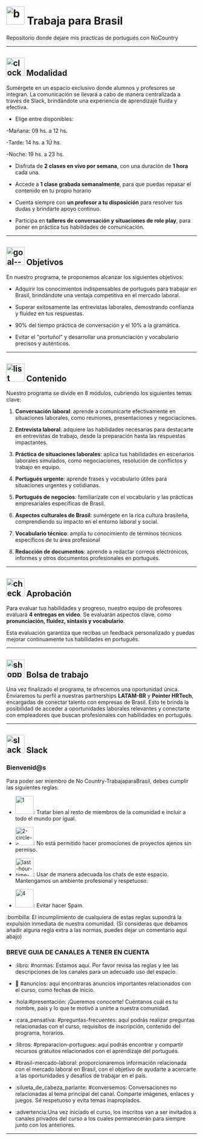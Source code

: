 # <img width="48" height="48" src="https://img.icons8.com/fluency/48/brazil.png" alt="brazil"/> Trabaja para Brasil

Repositorio donde dejare mis practicas de portugués con NoCountry

---

## <img width="48" height="48" src="https://img.icons8.com/dusk/48/clock--v1.png" alt="clock--v1"/> Modalidad

Sumérgete en un espacio exclusivo donde alumnos y profesores se integran. La comunicación se llevará a cabo de manera centralizada a través de Slack, brindándote una experiencia de aprendizaje fluida y efectiva.

- Elige entre disponibles:

-Mañana: 09 hs. a 12 hs.

-Tarde: 14 hs. a 1Ú hs.

-Noche: 19 hs. a 23 hs.

- Disfruta de **2 clases en vivo por semana**, con una duración de **1 hora** cada una.

- Accede a **1 clase grabada semanalmente**, para que puedas repasar el contenido en tu propio horario

- Cuenta siempre con **un profesor a tu disposición** para resolver tus dudas y brindarte apoyo continuo.

- Participa en **talleres de conversación y situaciones de role play**, para poner en práctica tus habilidades de comunicación.

---

## <img width="48" height="48" src="https://img.icons8.com/color/48/goal--v1.png" alt="goal--v1"/> Objetivos

En nuestro programa, te proponemos alcanzar los siguientes objetivos:

- Adquirir los conocimientos indispensables de portugués para trabajar en Brasil, brindándote una ventaja competitiva en el mercado laboral.

- Superar exitosamente las entrevistas laborales, demostrando confianza y fluidez en tus respuestas.

- 90% del tiempo práctica de conversación y el 10% a la gramática.

- Evitar el "portuñol" y desarrollar una pronunciación y vocabulario precisos y auténticos.

---

## <img width="48" height="48" src="https://img.icons8.com/bubbles/48/list.png" alt="list"/> Contenido

Nuestro programa se divide en 8 módulos, cubriendo los siguientes temas clave:

1. **Conversación laboral**: aprende a comunicarte efectivamente en situaciones laborales, como reuniones, presentaciones y negociaciones.

2. **Entrevista laboral**:  adquiere las habilidades necesarias para destacarte en entrevistas de trabajo, desde la preparación hasta las respuestas impactantes.

3.  **Práctica de situaciones laborales**: aplica tus habilidades en escenarios laborales simulados, como negociaciones,
resolución de conflictos y trabajo en equipo.

4. **Portugués urgente**: aprende frases y vocabulario útiles para situaciones urgentes y cotidianas.

5. **Portugués de negocios**: familiarízate con el vocabulario y las prácticas empresariales específicas de Brasil.

6. **Aspectos culturales de Brasil**: sumérgete en la rica cultura brasileña, comprendiendo su impacto en el entorno laboral
y social.

7. **Vocabulario técnico**: amplía tu conocimiento de términos técnicos específicos de tu área profesional

8. **Redacción de documentos**: aprende a redactar correos electrónicos, informes y otros documentos profesionales en portugués.

---

## <img width="48" height="48" src="https://img.icons8.com/emoji/48/check-mark-button-emoji.png" alt="check-mark-button-emoji"/> Aprobación

Para evaluar tus habilidades y progreso, nuestro equipo de profesores evaluará **4 entregas en video**. Se evaluarán
aspectos clave, como **pronunciación, fluidez, sintaxis y vocabulario**.

Esta evaluación garantiza que recibas un feedback personalizado y puedas mejorar continuamente tus habilidades en portugués.

---

## <img width="48" height="48" src="https://img.icons8.com/color/48/shopping-bag--v1.png" alt="shopping-bag--v1"/> Bolsa de trabajo

Una vez finalizado el programa, te ofrecemos una oportunidad única. Enviaremos tu perfil a nuestras partnerships **LATAM-BR** y **Pointer HRTech**,  encargadas de conectar talento con empresas de Brasil. Esto te brinda la posibilidad de acceder a
oportunidades laborales relevantes y conectarte con empleadores que buscan profesionales con habilidades en portugués.


---

## <img width="48" height="48" src="https://img.icons8.com/color/48/slack-new.png" alt="slack-new"/> Slack

### Bienvenid@s

Para poder ser miembro de No Country-TrabajaparaBrasil, debes cumplir las siguientes reglas:

- <img width="48" height="48" src="https://img.icons8.com/dusk/48/1.png" alt="1"/>: Tratar bien al resto de miembros de la comunidad e incluir a todo el mundo por igual.

- <img width="48" height="48" src="https://img.icons8.com/cute-clipart/48/2-circle-c.png" alt="2-circle-c"/>: No está permitido hacer promociones de proyectos ajenos sin permiso.

- <img width="48" height="48" src="https://img.icons8.com/doodle/48/last-hour-time-and-date.png" alt="last-hour-time-and-date"/>: Usar de manera adecuada los chats de este espacio. Mantengamos un ambiente profesional y respetuoso.

- <img width="48" height="48" src="https://img.icons8.com/clouds/48/4.png" alt="4"/>: Evitar hacer Spam.

:bombilla: El incumplimiento de cualquiera de estas reglas supondrá la expulsión inmediata de nuestra comunidad.
(Si consideras que debamos añadir alguna regla extra a las normas, puedes dejar un comentario aquí abajo)


### BREVE GUIA DE CANALES A TENER EN CUENTA

- :libro: #normas: Estamos aquí. Por favor revisa las reglas y lee las descripciones de los canales para un adecuado uso del espacio.

- :mega: #anuncios: aquí encontraras anuncios importantes relacionados con el curso, como fechas de inicio.

- :hola:#presentación: ¡Queremos conocerte! Cuéntanos cuál es tu nombre, país y lo que te motivó a unirte a nuestra comunidad.

- :cara_pensativa: #preguntas-frecuentes: aquí podrás realizar preguntas relacionadas con el curso, requisitos de inscripción, contenido del programa, horarios.

- :libros: #preparacion-portugues: aquí podrás encontrar y compartir recursos gratuitos relacionados con el aprendizaje del portugués.

- #brasil-mercado-laboral: proporcionaremos información relacionada con el mercado laboral en Brasil, con el objetivo de ayudarte a acercarte a las oportunidades y desafíos de trabajar en el país.

- :silueta_de_cabeza_parlante: #conversemos: Conversaciones no relacionadas al tema principal del canal. Comparte imágenes, enlaces y juegos. Sé respetuoso y evita temas inapropiados.

- :advertencia:Una vez iniciado el curso, los inscritos van a ser invitados a canales privados del curso a los cuales permanecerán para siempre junto con los anteriores. 

---
